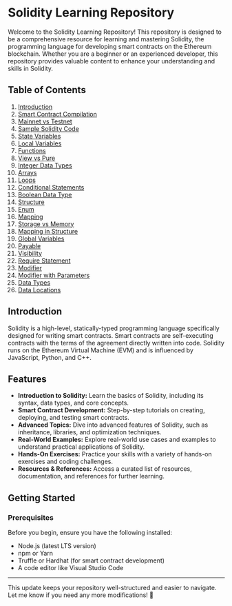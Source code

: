 # Solidity Learning Repository

Welcome to the Solidity Learning Repository! This repository is designed to be a comprehensive resource for learning and mastering Solidity, the programming language for developing smart contracts on the Ethereum blockchain. Whether you are a beginner or an experienced developer, this repository provides valuable content to enhance your understanding and skills in Solidity.

## Table of Contents  

1. [Introduction](https://github.com/prem-kumar-verma/Solidity/blob/main/Chapters/01_Introduction.md)  
2. [Smart Contract Compilation](https://github.com/prem-kumar-verma/Solidity/blob/main/Chapters/02_Smart_Contract_Compilation.md)  
3. [Mainnet vs Testnet](https://github.com/prem-kumar-verma/Solidity/blob/main/Chapters/03_Mainnet_vs_Testnet.md)  
4. [Sample Solidity Code](https://github.com/prem-kumar-verma/Solidity/blob/main/Chapters/04_Sample_Solidity.md)  
5. [State Variables](https://github.com/prem-kumar-verma/Solidity/blob/main/Chapters/05_State_Variable.md)  
6. [Local Variables](https://github.com/prem-kumar-verma/Solidity/blob/main/Chapters/06_Local_Variable.md)  
7. [Functions](https://github.com/prem-kumar-verma/Solidity/blob/main/Chapters/07_Functions.md)  
8. [View vs Pure](https://github.com/prem-kumar-verma/Solidity/blob/main/Chapters/08_View_Pure.md)  
9. [Integer Data Types](https://github.com/prem-kumar-verma/Solidity/blob/main/Chapters/09_Integer.md)  
10. [Arrays](https://github.com/prem-kumar-verma/Solidity/blob/main/Chapters/10_Arrays.md)  
11. [Loops](https://github.com/prem-kumar-verma/Solidity/blob/main/Chapters/11_Loops.md)  
12. [Conditional Statements](https://github.com/prem-kumar-verma/Solidity/blob/main/Chapters/12_Conditional_Statements.md)  
13. [Boolean Data Type](https://github.com/prem-kumar-verma/Solidity/blob/main/Chapters/13_Bool.md)  
14. [Structure](https://github.com/prem-kumar-verma/Solidity/blob/main/Chapters/14_Structure.md)  
15. [Enum](https://github.com/prem-kumar-verma/Solidity/blob/main/Chapters/15_Enum.md)  
16. [Mapping](https://github.com/prem-kumar-verma/Solidity/blob/main/Chapters/16_Mapping.md)  
17. [Storage vs Memory](https://github.com/prem-kumar-verma/Solidity/blob/main/Chapters/17_Storage_Memory.md)  
18. [Mapping in Structure](https://github.com/prem-kumar-verma/Solidity/blob/main/Chapters/18_Mapping_in_Structure.md)  
19. [Global Variables](https://github.com/prem-kumar-verma/Solidity/blob/main/Chapters/19_Global_Variable.md)  
20. [Payable](https://github.com/prem-kumar-verma/Solidity/blob/main/Chapters/20_Payable.md)  
21. [Visibility](https://github.com/prem-kumar-verma/Solidity/blob/main/Chapters/21_Visibility.md)  
22. [Require Statement](https://github.com/prem-kumar-verma/Solidity/blob/main/Chapters/22_Require.md)  
23. [Modifier](https://github.com/prem-kumar-verma/Solidity/blob/main/Chapters/23_Modifier.md)  
24. [Modifier with Parameters](https://github.com/prem-kumar-verma/Solidity/blob/main/Chapters/24_Modifier_Parameter.md)  
25. [Data Types](https://github.com/prem-kumar-verma/Solidity/blob/main/Chapters/25_Data_Type.md)  
26. [Data Locations](https://github.com/prem-kumar-verma/Solidity/blob/main/Chapters/26_Data_Locations.md)  

## Introduction  

Solidity is a high-level, statically-typed programming language specifically designed for writing smart contracts. Smart contracts are self-executing contracts with the terms of the agreement directly written into code. Solidity runs on the Ethereum Virtual Machine (EVM) and is influenced by JavaScript, Python, and C++.

## Features  

- **Introduction to Solidity:** Learn the basics of Solidity, including its syntax, data types, and core concepts.  
- **Smart Contract Development:** Step-by-step tutorials on creating, deploying, and testing smart contracts.  
- **Advanced Topics:** Dive into advanced features of Solidity, such as inheritance, libraries, and optimization techniques.  
- **Real-World Examples:** Explore real-world use cases and examples to understand practical applications of Solidity.  
- **Hands-On Exercises:** Practice your skills with a variety of hands-on exercises and coding challenges.  
- **Resources & References:** Access a curated list of resources, documentation, and references for further learning.  

## Getting Started  

### Prerequisites  

Before you begin, ensure you have the following installed:  

- Node.js (latest LTS version)  
- npm or Yarn  
- Truffle or Hardhat (for smart contract development)  
- A code editor like Visual Studio Code  

---

This update keeps your repository well-structured and easier to navigate. Let me know if you need any more modifications! 🚀  
